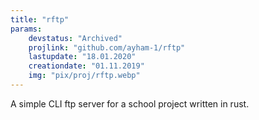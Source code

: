```yaml
---
title: "rftp"
params:
    devstatus: "Archived"
    projlink: "github.com/ayham-1/rftp"
    lastupdate: "18.01.2020"
    creationdate: "01.11.2019"
    img: "pix/proj/rftp.webp"
---
```


A simple CLI ftp server for a school project written in rust.
